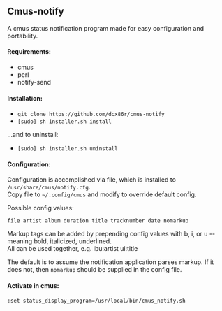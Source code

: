 ## Cmus-notify

A cmus status notification program made for easy configuration and portability.

#### Requirements:

* cmus
* perl
* notify-send

#### Installation:

* `git clone https://github.com/dcx86r/cmus-notify`  
* `[sudo] sh installer.sh install`

...and to uninstall:  
* `[sudo] sh installer.sh uninstall`

#### Configuration:

Configuration is accomplished via file, which is installed to `/usr/share/cmus/notify.cfg`.  
Copy file to `~/.config/cmus` and modify to override default config. 

Possible config values:  

`file artist album duration title tracknumber date nomarkup`

Markup tags can be added by prepending config values with b, i, or u -- meaning bold, italicized, underlined.  
All can be used together, e.g. ibu:artist ui:title 

The default is to assume the notification application parses markup. If it does not, then `nomarkup` should be supplied in the config file.

#### Activate in cmus:

`:set status_display_program=/usr/local/bin/cmus_notify.sh`
